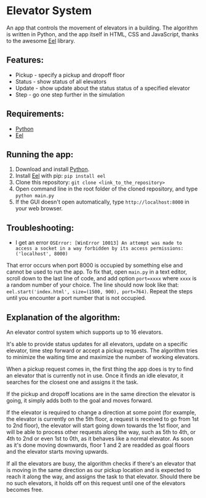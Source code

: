 
# Elevator System

An app that controls the movement of elevators in a building. The algorithm is written in Python, and the app itself in HTML, CSS and JavaScript, thanks to the awesome [Eel](https://github.com/ChrisKnott/Eel) library.

## Features:
- Pickup - specify a pickup and dropoff floor
- Status - show status of all elevators
- Update - show update about the status status of a specified elevator
- Step - go one step further in the simulation


## Requirements:
- [Python](https://www.python.org/downloads/)
- [Eel](https://github.com/ChrisKnott/Eel)

## Running the app:
1. Download and install [Python](https://www.python.org/downloads/).
2. Install [Eel](https://github.com/ChrisKnott/Eel) with pip: ```pip install eel```
3. Clone this repository: ```git clone <link_to_the_repository>```
4. Open command line in the root folder of the cloned repository, and type ```python main.py```
5. If the GUI doesn't open automatically, type ```http://localhost:8000``` in your web browser.

## Troubleshooting:
- I get an error ```OSError: [WinError 10013] An attempt was made to access a socket in a way forbidden by its access permissions: ('localhost', 8000)```

That error occurs when port 8000 is occupied by something else and cannot be used to run the app. To fix that, open ```main.py``` in a text editor, scroll down to the last line of code, and add option ```port=xxxx``` where ```xxxx``` is a random number of your choice. The line should now look like that:
```eel.start('index.html', size=(1500, 900), port=764)```.
Repeat the steps until you encounter a port number that is not occupied.

## Explanation of the algorithm:

An elevator control system which supports up to 16 elevators.

It's able to provide status updates for all elevators, update on a specific elevator, time step forward or accept a pickup requests. The algorithm tries to minimize the waiting time and maximize the number of working elevators.

When a pickup request comes in, the first thing the app does is try to find an elevator that is currently not in use. Once it finds an idle elevator, it searches for the closest one and assigns it the task.

If the pickup and dropoff locations are in the same direction the elevator is going, it simply adds both to the goal and moves forward.

If the elevator is required to change a direction at some point (for example, the elevator is currently on the 5th floor, a request is received to go from 1st to 2nd floor), the elevator will start going down towards the 1st floor, and will be able to process other requests along the way, such as  5th to 4th, or 4th to 2nd or even 1st to 0th, as it behaves like a normal elevator. As soon as it's done moving downwards, floor 1 and 2 are readded as goal floors and the elevator starts moving upwards.

If all the elevators are busy, the algorithm checks if there's an elevator that is moving in the same direction as our pickup location and is expected to reach it along the way, and assigns the task to that elevator. Should there be no such elevators, it holds off on this request until one of the elevators becomes free.